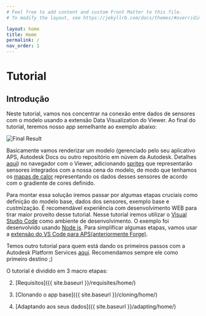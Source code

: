```yaml
---
# Feel free to add content and custom Front Matter to this file.
# To modify the layout, see https://jekyllrb.com/docs/themes/#overriding-theme-defaults

layout: home
title: Home
permalink: /
nav_order: 1
---
```


# Tutorial 

## Introdução

Neste tutorial, vamos nos concentrar na conexão entre dados de sensores com o modelo usando a extensão Data Visualization do Viewer.
Ao final do tutorial, teremos nosso app semelhante ao exemplo abaixo:

![Final Result](/assets/images/iot_mocked.gif)

Basicamente vamos renderizar um modelo (gerenciado pelo seu aplicativo APS, Autodesk Docs ou outro repositório em núvem da Autodesk. Detalhes [aqui](https://forge.autodesk.com/en/docs/data/v2/developers_guide/basics/)) no navegador com o Viewer, adicionando [sprites](https://aps.autodesk.com/en/docs/dataviz/v1/developers_guide/examples/sprites/) que representarão sensores integrados com a nossa cena do modelo, de modo que tenhamos os [mapas de calor](https://aps.autodesk.com/en/docs/dataviz/v1/developers_guide/examples/heatmap/) representando os dados desses sensores de acordo com o gradiente de cores definido.

Para montar essa solução iremos passar por algumas etapas cruciais como definição do modelo base, dados dos sensores, exemplo base e custmização.
É recomendável experiência com desenvolvimento WEB para tirar maior proveito desse tutorial.
Nesse tutorial iremos utilizar o [Visual Studio Code](https://code.visualstudio.com/) como ambiente de desenvolvimento. O exemplo foi desenvolvido usando [Node js](https://nodejs.org/en/). Para simplificar algumas etapas, vamos usar a [extensão do VS Code para APS(anteriormente Forge)](https://marketplace.visualstudio.com/items?itemName=petrbroz.vscode-forge-tools).

Temos outro tutorial para quem está dando os primeiros passos com a Autodesk Platform Services [aqui](http://aps.autodesk.com/tutorials). Recomendamos sempre ele como primeiro destino ;)

O tutorial é dividido em 3 macro etapas:

2. [Requisitos]({{ site.baseurl }}/requisites/home/)

3. [Clonando o app base]({{ site.baseurl }}/cloning/home/)

4. [Adaptando aos seus dados]({{ site.baseurl }}/adapting/home/)
